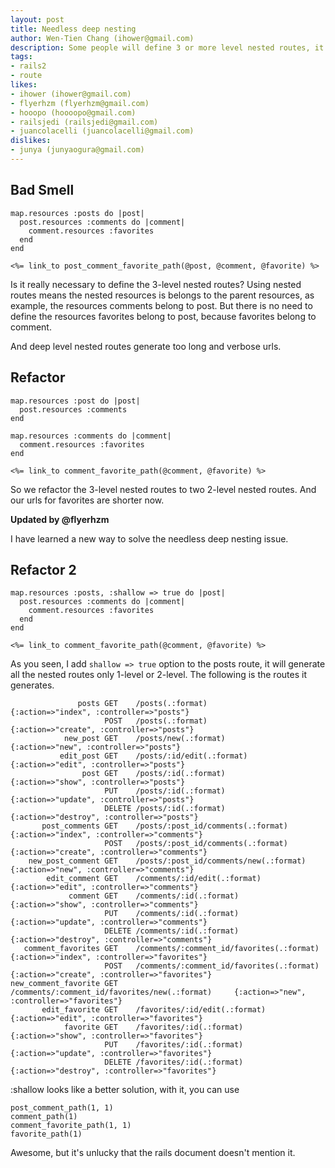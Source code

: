 ```yaml
---
layout: post
title: Needless deep nesting
author: Wen-Tien Chang (ihower@gmail.com)
description: Some people will define 3 or more level nested routes, it's a kind of over design and not recommended.
tags:
- rails2
- route
likes:
- ihower (ihower@gmail.com)
- flyerhzm (flyerhzm@gmail.com)
- hooopo (hoooopo@gmail.com)
- railsjedi (railsjedi@gmail.com)
- juancolacelli (juancolacelli@gmail.com)
dislikes:
- junya (junyaogura@gmail.com)
---
```

Bad Smell
---------

    map.resources :posts do |post|
      post.resources :comments do |comment|
        comment.resources :favorites
      end
    end
    
    <%= link_to post_comment_favorite_path(@post, @comment, @favorite) %>

Is it really necessary to define the 3-level nested routes? Using nested routes means the nested resources is belongs to the parent resources, as example, the resources comments belong to post. But there is no need to define the resources favorites belong to post, because favorites belong to comment.

And deep level nested routes generate too long and verbose urls.

Refactor
--------

    map.resources :post do |post|
      post.resources :comments
    end
    
    map.resources :comments do |comment|
      comment.resources :favorites
    end
    
    <%= link_to comment_favorite_path(@comment, @favorite) %>

So we refactor the 3-level nested routes to two 2-level nested routes. And our urls for favorites are shorter now.

**Updated by @flyerhzm**

I have learned a new way to solve the needless deep nesting issue.

Refactor 2
--------

    map.resources :posts, :shallow => true do |post|
      post.resources :comments do |comment|
        comment.resources :favorites
      end
    end

    <%= link_to comment_favorite_path(@comment, @favorite) %>

As you seen, I add `shallow => true` option to the posts route, it will generate all the nested routes only 1-level or 2-level. The following is the routes it generates.

                   posts GET    /posts(.:format)                                  {:action=>"index", :controller=>"posts"}
                         POST   /posts(.:format)                                  {:action=>"create", :controller=>"posts"}
                new_post GET    /posts/new(.:format)                              {:action=>"new", :controller=>"posts"}
               edit_post GET    /posts/:id/edit(.:format)                         {:action=>"edit", :controller=>"posts"}
                    post GET    /posts/:id(.:format)                              {:action=>"show", :controller=>"posts"}
                         PUT    /posts/:id(.:format)                              {:action=>"update", :controller=>"posts"}
                         DELETE /posts/:id(.:format)                              {:action=>"destroy", :controller=>"posts"}
           post_comments GET    /posts/:post_id/comments(.:format)                {:action=>"index", :controller=>"comments"}
                         POST   /posts/:post_id/comments(.:format)                {:action=>"create", :controller=>"comments"}
        new_post_comment GET    /posts/:post_id/comments/new(.:format)            {:action=>"new", :controller=>"comments"}
            edit_comment GET    /comments/:id/edit(.:format)                      {:action=>"edit", :controller=>"comments"}
                 comment GET    /comments/:id(.:format)                           {:action=>"show", :controller=>"comments"}
                         PUT    /comments/:id(.:format)                           {:action=>"update", :controller=>"comments"}
                         DELETE /comments/:id(.:format)                           {:action=>"destroy", :controller=>"comments"}
       comment_favorites GET    /comments/:comment_id/favorites(.:format)         {:action=>"index", :controller=>"favorites"}
                         POST   /comments/:comment_id/favorites(.:format)         {:action=>"create", :controller=>"favorites"}
    new_comment_favorite GET    /comments/:comment_id/favorites/new(.:format)     {:action=>"new", :controller=>"favorites"}
           edit_favorite GET    /favorites/:id/edit(.:format)                     {:action=>"edit", :controller=>"favorites"}
                favorite GET    /favorites/:id(.:format)                          {:action=>"show", :controller=>"favorites"}
                         PUT    /favorites/:id(.:format)                          {:action=>"update", :controller=>"favorites"}
                         DELETE /favorites/:id(.:format)                          {:action=>"destroy", :controller=>"favorites"}

:shallow looks like a better solution, with it, you can use

    post_comment_path(1, 1)
    comment_path(1)
    comment_favorite_path(1, 1)
    favorite_path(1)

Awesome, but it's unlucky that the rails document doesn't mention it.
